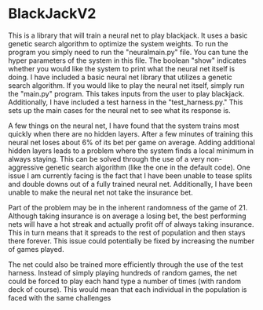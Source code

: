 # BlackJackV2
This is a library that will train a neural net to play blackjack. It uses a basic genetic search algorithm to optimize the system weights. To run the program you simply need to run the "neuralmain.py" file. You can tune the hyper parameters of the system in this file. The boolean "show" indicates whether you would like the system to print what the neural net itself is doing. I have included a basic neural net library that utilizes a genetic search algorithm. If you would like to play the neural net itself, simply run the "main.py" program. This takes inputs from the user to play blackjack. Additionally, I have included a test harness in the "test_harness.py." This sets up the main cases for the neural net to see what its response is.

A few things on the neural net, I have found that the system trains most quickly when there are no hidden layers. After a few minutes of training this neural net loses about 6% of its bet per game on average. Adding additional hidden layers leads to a problem where the system finds a local minimum in always staying. This can be solved through the use of a very non-aggressive genetic search algorithm (like the one in the default code). One issue I am currently facing is the fact that I have been unable to tease splits and double downs out of a fully trained neural net. Additionally, I have been unable to make the neural net not take the insurance bet.

Part of the problem may be in the inherent randomness of the game of 21. Although taking insurance is on average a losing bet, the best performing nets will have a hot streak and actually profit off of always taking insurance. This in turn means that it spreads to the rest of population and then stays there forever. This issue could potentially be fixed by increasing the number of games played.

The net could also be trained more efficiently through the use of the test harness. Instead of simply playing hundreds of random games, the net could be forced to play each hand type a number of times (with random deck of course). This would mean that each individual in the population is faced with the same challenges
